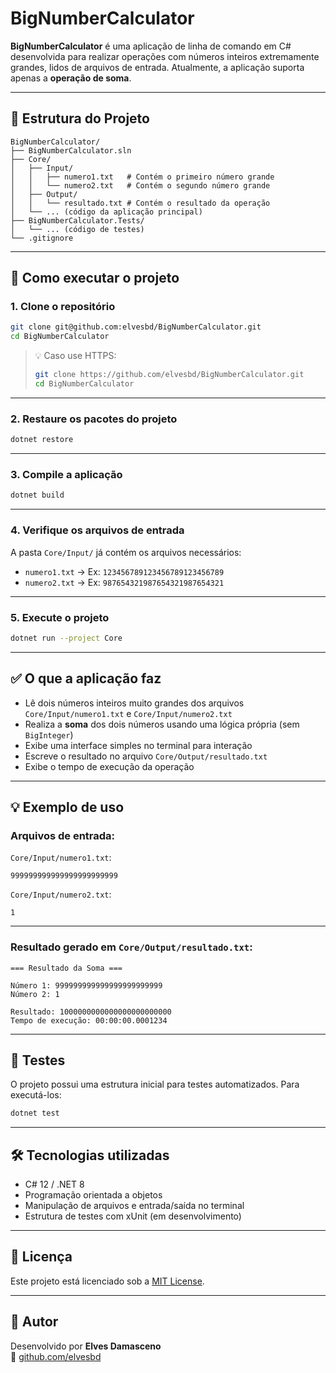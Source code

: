 # BigNumberCalculator

**BigNumberCalculator** é uma aplicação de linha de comando em C# desenvolvida para realizar operações com números inteiros extremamente grandes, lidos de arquivos de entrada. Atualmente, a aplicação suporta apenas a **operação de soma**.

---

## 📁 Estrutura do Projeto

```
BigNumberCalculator/
├── BigNumberCalculator.sln
├── Core/
│   ├── Input/
│   │   ├── numero1.txt   # Contém o primeiro número grande
│   │   └── numero2.txt   # Contém o segundo número grande
│   ├── Output/
│   │   └── resultado.txt # Contém o resultado da operação
│   └── ... (código da aplicação principal)
├── BigNumberCalculator.Tests/
│   └── ... (código de testes)
└── .gitignore
```

---

## 🚀 Como executar o projeto

### 1. Clone o repositório

```bash
git clone git@github.com:elvesbd/BigNumberCalculator.git
cd BigNumberCalculator
```

> 💡 Caso use HTTPS:
>
> ```bash
> git clone https://github.com/elvesbd/BigNumberCalculator.git
> cd BigNumberCalculator
> ```

---

### 2. Restaure os pacotes do projeto

```bash
dotnet restore
```

---

### 3. Compile a aplicação

```bash
dotnet build
```

---

### 4. Verifique os arquivos de entrada

A pasta `Core/Input/` já contém os arquivos necessários:

- `numero1.txt` → Ex: `123456789123456789123456789`
- `numero2.txt` → Ex: `987654321987654321987654321`

---

### 5. Execute o projeto

```bash
dotnet run --project Core
```

---

## ✅ O que a aplicação faz

- Lê dois números inteiros muito grandes dos arquivos `Core/Input/numero1.txt` e `Core/Input/numero2.txt`
- Realiza a **soma** dos dois números usando uma lógica própria (sem `BigInteger`)
- Exibe uma interface simples no terminal para interação
- Escreve o resultado no arquivo `Core/Output/resultado.txt`
- Exibe o tempo de execução da operação

---

## 💡 Exemplo de uso

### Arquivos de entrada:

`Core/Input/numero1.txt`:
```
999999999999999999999999
```

`Core/Input/numero2.txt`:
```
1
```

---

### Resultado gerado em `Core/Output/resultado.txt`:

```
=== Resultado da Soma ===

Número 1: 999999999999999999999999
Número 2: 1

Resultado: 1000000000000000000000000
Tempo de execução: 00:00:00.0001234
```

---

## 🧪 Testes

O projeto possui uma estrutura inicial para testes automatizados. Para executá-los:

```bash
dotnet test
```

---

## 🛠 Tecnologias utilizadas

- C# 12 / .NET 8
- Programação orientada a objetos
- Manipulação de arquivos e entrada/saída no terminal
- Estrutura de testes com xUnit (em desenvolvimento)

---

## 📄 Licença

Este projeto está licenciado sob a [MIT License](LICENSE).

---

## 🙋 Autor

Desenvolvido por **Elves Damasceno**  
🔗 [github.com/elvesbd](https://github.com/elvesbd)